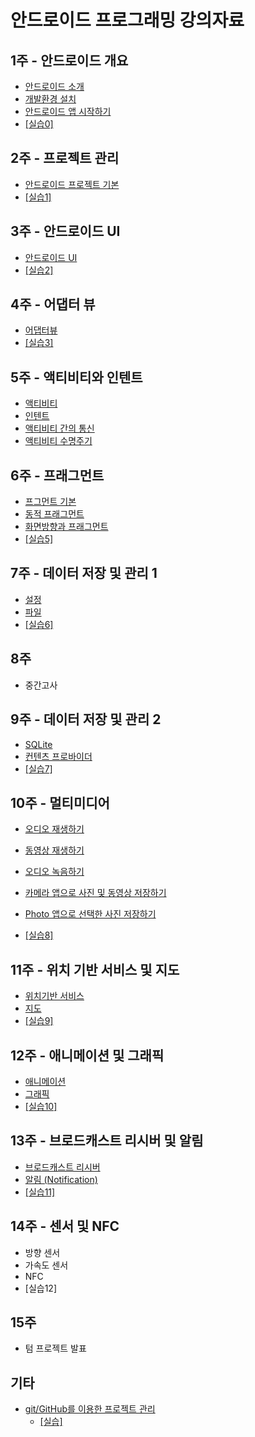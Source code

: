 
# 안드로이드 프로그래밍 강의자료


## 1주 - 안드로이드 개요

- [안드로이드 소개](intro-android/intro_android.html) 
- [개발환경 설치](intro-android/install_dev_env.html) 
- [안드로이드 앱 시작하기](intro-android/start-android-project.html)   
- [[실습0]](intro-android/안드로이드_시작하기_실습.html)

## 2주 - 프로젝트 관리	

- [안드로이드 프로젝트 기본](android-project/android_project_basic.html)
- [[실습1]](android-project/안드로이드_프로젝트_실습.html) 

## 3주 - 안드로이드 UI
 - [안드로이드 UI](android-ui/android_ui.html) 
 - [[실습2]](android-ui/안드로이드_UI_실습.html)
 
## 4주 - 어댑터 뷰 
- [어댑터뷰](adapter-view/adapterview.html)
- [[실습3]](adapter-view/adapterview-practice.html)

## 5주 - 액티비티와 인텐트
- [액티비티](activity-intent/activity-intent.html#1) 
- [인텐트](activity-intent/activity-intent.html#2) 
- [액티비티 간의 통신](activity-intent/activity-intent.html#3) 
- [액티비티 수명주기](activity-intent/activity-intent.html#4) 

## 6주 - 프래그먼트
- [프그먼트 기본](fragment/fragment-basics.pdf) 
- [동적 프래그먼트](fragment/fragment-replace.pdf)
- [화면방향과 프래그먼트](fragment/fragment-example.pdf) 
- [[실습5]](fragment/fragment-practice.html)

## 7주 - 데이터 저장 및 관리 1
- [설정](data-management/sharedpreferences.html) 
- [파일](data-management/file.html) 
- [[실습6]](data-management/datamanagement_lab.html)

## 8주 
- 중간고사

## 9주 - 데이터 저장 및 관리 2
- [SQLite](data-management/sqlite.html) 
- [컨텐츠 프로바이더](data-management/content-provider.html) 
-  [[실습7]](data-management/sqlite-content-provider-lab.html)

## 10주 - 멀티미디어
- [오디오 재생하기](multimedia/multimedia.html#1)
- [동영상 재생하기](multimedia/multimedia.html#2)
- [오디오 녹음하기](multimedia/multimedia.html#3)
- [카메라 앱으로 사진 및 동영상 저장하기](multimedia/multimedia.html#4)
- [Photo 앱으로 선택한 사진 저장하기](multimedia/multimedia.html#5)

-  [[실습8]](multimedia/multimedia_lab.html)

## 11주 - 위치 기반 서비스 및 지도
- [위치기반 서비스](location_map/location.html) 
- [지도](location_map/map.html) 
-  [[실습9]](location_map/location-map-lab.html)

## 12주 - 애니메이션 및 그래픽
- [애니메이션](animation-graphics/animation.html) 
- [그래픽](animation-graphics/graphics.html) 
-  [[실습10]](animation-graphics/animation_lab.html)

## 13주 - 브로드캐스트 리시버 및 알림
- [브로드캐스트 리시버](broadcast_notification/broadcast_receiver.html)
- [알림 (Notification)](broadcast_notification/notification.html)
-  [[실습11]](broadcast_notification/broadcast-notification-lab.html)

## 14주 - 센서 및 NFC
- 방향 센서
- 가속도 센서
- NFC
- [실습12]

## 15주  
- 텀 프로젝트 발표

## 기타
- [git/GitHub를 이용한 프로젝트 관리](android-project/git_github.html)
	- [[실습]](android-project/git_github_실습.html)
